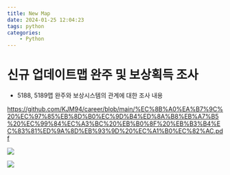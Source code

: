 ```yaml
---
title: New Map
date: 2024-01-25 12:04:23
tags: python
categories:
    - Python
---
```

# 신규 업데이트맵 완주 및 보상획득 조사

- 5188, 5189맵 완주와 보상시스템의 관계에 대한 조사 내용

https://github.com/KJM94/career/blob/main/%EC%8B%A0%EA%B7%9C%20%EC%97%85%EB%8D%B0%EC%9D%B4%ED%8A%B8%EB%A7%B5%20%EC%99%84%EC%A3%BC%20%EB%B0%8F%20%EB%B3%B4%EC%83%81%ED%9A%8D%EB%93%9D%20%EC%A1%B0%EC%82%AC.pdf

![](/image/mapline.PNG)

![](/image/timeline.PNG)